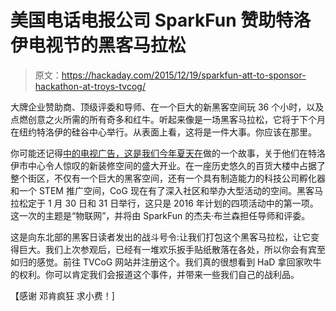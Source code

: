 # 美国电话电报公司 SparkFun 赞助特洛伊电视节的黑客马拉松

> 原文：<https://hackaday.com/2015/12/19/sparkfun-att-to-sponsor-hackathon-at-troys-tvcog/>

大牌企业赞助商、顶级评委和导师、在一个巨大的新黑客空间玩 36 个小时，以及点燃创意之火所需的所有奇多和红牛。听起来像是一场黑客马拉松，它将于下个月在纽约特洛伊的硅谷中心举行。从表面上看，这将是一件大事。你应该在那里。

你可能还记得[中的电视广告，这是我们今年夏天在](http://hackaday.com/2015/08/21/tech-valley-center-of-gravity/)做的一个故事，关于他们在特洛伊市中心令人惊叹的新装修空间的盛大开业。在一座历史悠久的百货大楼中占据了整个街区，不仅有一个巨大的黑客空间，还有一个具有制造能力的科技公司孵化器和一个 STEM 推广空间，CoG 现在有了深入社区和举办大型活动的空间。黑客马拉松定于 1 月 30 日和 31 日举行，这只是 2016 年计划的四项活动中的第一项。这一次的主题是“物联网”，并将由 SparkFun 的杰夫·布兰森担任导师和评委。

这是向东北部的黑客日读者发出的战斗号令:让我们打包这个黑客马拉松，让它变得巨大。我们上次参观后，已经有一堆欢乐扳手贴纸散落在各处，所以你会有宾至如归的感觉。前往 TVCoG 网站并注册这个。我们真的很想看到 HaD 拿回家吹牛的权利。你可以肯定我们会报道这个事件，并带来一些我们自己的战利品。

【感谢 邓肯疯狂 求小费！]